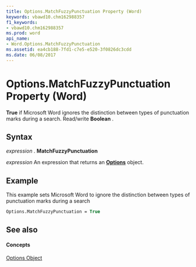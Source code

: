 ```yaml
---
title: Options.MatchFuzzyPunctuation Property (Word)
keywords: vbawd10.chm162988357
f1_keywords:
- vbawd10.chm162988357
ms.prod: word
api_name:
- Word.Options.MatchFuzzyPunctuation
ms.assetid: ea4cb188-7fd1-c7e5-e520-3f0826dc3cdd
ms.date: 06/08/2017
---
```



# Options.MatchFuzzyPunctuation Property (Word)

 **True** if Microsoft Word ignores the distinction between types of punctuation marks during a search. Read/write **Boolean** .


## Syntax

 _expression_ . **MatchFuzzyPunctuation**

 _expression_ An expression that returns an **[Options](Word.Options.md)** object.


## Example

This example sets Microsoft Word to ignore the distinction between types of punctuation marks during a search


```vb
Options.MatchFuzzyPunctuation = True
```


## See also


#### Concepts


[Options Object](Word.Options.md)

